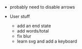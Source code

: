 - probably need to disable arrows

- User stuff
  - add an end state
  - add words/total
  - fix blur
  - learn svg and add a keyboard
